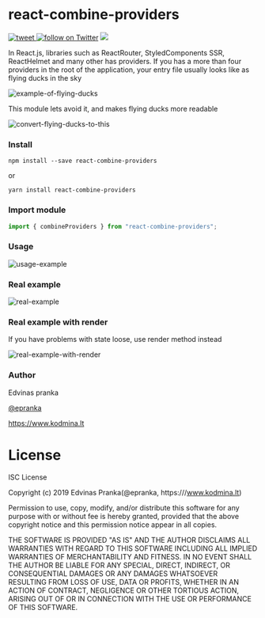 react-combine-providers
========================
<a href="http://twitter.com/share?text=Hey! I found this!&url=https://github.com/epranka/react-combine-providers">
  <img src="https://img.shields.io/twitter/url/http/github.com/epranka/react-combine-providers.svg?style=social"
       alt="tweet" />
</a>
<a href="https://twitter.com/intent/follow?screen_name=epranka">
<img src="https://img.shields.io/twitter/follow/epranka.svg?style=social&logo=twitter"
alt="follow on Twitter"></a>
<a href="https://www.npmjs.com/package/react-combine-providers">
<img src="https://img.shields.io/npm/dt/react-combine-providers.svg?style=flat" />
</a>

In React.js, libraries such as ReactRouter, StyledComponents SSR, ReactHelmet and many other has providers. If you has a more than four providers in the root of the application, your entry file usually looks like as flying ducks in the sky

![example-of-flying-ducks](https://raw.githubusercontent.com/epranka/react-combine-providers/master/resources/example-of-flying-ducks.png)

This module lets avoid it, and makes flying ducks more readable

![convert-flying-ducks-to-this](https://raw.githubusercontent.com/epranka/react-combine-providers/master/resources/convert-flying-ducks-to-this.png)

### Install

```
npm install --save react-combine-providers
```

or

```
yarn install react-combine-providers
```

### Import module

```js
import { combineProviders } from "react-combine-providers";
```

### Usage

![usage-example](https://raw.githubusercontent.com/epranka/react-combine-providers/master/resources/usage-example.png)

### Real example

![real-example](https://raw.githubusercontent.com/epranka/react-combine-providers/master/resources/real-example.png)

### Real example with render

If you have problems with state loose, use render method instead

![real-example-with-render](https://raw.githubusercontent.com/epranka/react-combine-providers/master/resources/real-example-with-render.png)


### Author

Edvinas pranka

[@epranka](https://twitter.com/epranka)

https://www.kodmina.lt

# License

ISC License

Copyright (c) 2019 Edvinas Pranka(@epranka, https:///www.kodmina.lt)

Permission to use, copy, modify, and/or distribute this software for any
purpose with or without fee is hereby granted, provided that the above
copyright notice and this permission notice appear in all copies.

THE SOFTWARE IS PROVIDED "AS IS" AND THE AUTHOR DISCLAIMS ALL WARRANTIES
WITH REGARD TO THIS SOFTWARE INCLUDING ALL IMPLIED WARRANTIES OF
MERCHANTABILITY AND FITNESS. IN NO EVENT SHALL THE AUTHOR BE LIABLE FOR
ANY SPECIAL, DIRECT, INDIRECT, OR CONSEQUENTIAL DAMAGES OR ANY DAMAGES
WHATSOEVER RESULTING FROM LOSS OF USE, DATA OR PROFITS, WHETHER IN AN
ACTION OF CONTRACT, NEGLIGENCE OR OTHER TORTIOUS ACTION, ARISING OUT OF
OR IN CONNECTION WITH THE USE OR PERFORMANCE OF THIS SOFTWARE.
